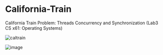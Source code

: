 # California-Train
California Train Problem: Threads Concurrency and Synchronization (Lab3 CS x61: Operating Systems)

![caltrain](https://github.com/WorldisAmen/California-Train/assets/145727573/b9528552-4e95-4556-945d-f2d709153430)

![image](https://github.com/WorldisAmen/California-Train/assets/145727573/cdc341b0-c2d3-42e2-b845-1336015d0ab4)
